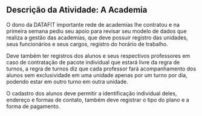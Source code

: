 ## Descrição da Atividade: A Academia

O dono da DATAFIT importante rede de academias lhe contratou e na primeira semana pediu seu apoio para revisar seu modelo de dados que realiza a gestão das academias, que deve possuir registro das unidades,
seus funcionários e seus cargos, registro do horário de trabalho.

Deve também ter registros dos alunos e seus respectivos professores em caso de contratação de pacote individual que estará livre da regra de turnos, a regra de turnos diz que cada professor fará
acompanhamento dos alunos sem exclusividade em uma unidade apenas por um turno por dia, podendo estar em outro turno em outra unidade.

O cadastro dos alunos deve permitir a identificação individual deles, endereço e formas de contato, também deve registrar o tipo do plano e a forma de pagamento.
